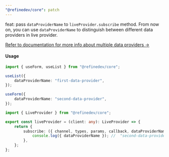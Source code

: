 ```yaml
---
"@refinedev/core": patch
---
```


feat: pass `dataProviderName` to `liveProvider.subscribe` method.
From now on, you can use `dataProviderName` to distinguish between different data providers in live provider.

[Refer to documentation for more info about multiple data providers ->](https://refine.dev/docs/api-reference/core/providers/data-provider/#multiple-data-providers)

#### Usage

```ts
import { useForm, useList } from "@refinedev/core";

useList({
    dataProviderName: "first-data-provider",
});

useForm({
    dataProviderName: "second-data-provider",
});
```

```ts
import { LiveProvider } from "@refinedev/core";

export const liveProvider = (client: any): LiveProvider => {
    return {
        subscribe: ({ channel, types, params, callback, dataProviderName }) => {
            console.log({ dataProviderName }); //  "second-data-provider"
        },
    };
};
```
